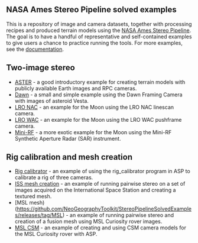 NASA Ames Stereo Pipeline solved examples
-----------------------------------------

This is a repository of image and camera datasets, together with processing recipes and produced terrain models using the [NASA Ames Stereo Pipeline](https://github.com/NeoGeographyToolkit/StereoPipeline). The goal is to have a handful of representative and self-contained examples to give users a chance to practice running the tools. For more examples, see the [documentation](https://stereopipeline.readthedocs.io/en/latest/examples.html).

## Two-image stereo

  * [ASTER](https://github.com/NeoGeographyToolkit/StereoPipelineSolvedExamples/releases/tag/ASTER) - a good introductory example for creating terrain models with publicly available Earth images and RPC cameras.
  * [Dawn](https://github.com/NeoGeographyToolkit/StereoPipelineSolvedExamples/releases/tag/DawnFC) - a small and simple example using the Dawn Framing Camera with images of asteroid Vesta.
  * [LRO NAC](https://github.com/NeoGeographyToolkit/StereoPipelineSolvedExamples/releases/tag/LRONAC) - an example for the Moon using the LRO NAC linescan camera.
  * [LRO WAC](https://github.com/NeoGeographyToolkit/StereoPipelineSolvedExamples/releases/tag/LROWAC) - an example for the Moon using the LRO WAC pushframe camera.
  * [Mini-RF](https://github.com/NeoGeographyToolkit/StereoPipelineSolvedExamples/releases/tag/MiniRF) - a more exotic example for the Moon using the Mini-RF Synthetic Aperture Radar (SAR) instrument.
  
## Rig calibration and mesh creation

 * [Rig calibrator](https://github.com/NeoGeographyToolkit/StereoPipelineSolvedExamples/releases/tag/rig_calibrator) - an example of using the rig_calibrator program in ASP to calibrate a rig of three cameras. 
 * [ISS mesh creation](https://github.com/NeoGeographyToolkit/StereoPipelineSolvedExamples/releases/tag/multi_stereo) - an example of running pairwise stereo on a set of images acquired on the International Space Station and creating a textured mesh.
 * [MSL mesh)(https://github.com/NeoGeographyToolkit/StereoPipelineSolvedExamples/releases/tag/MSL) - an example of running pairwise stereo and creation of a fusion mesh using MSL Curiosity rover images.
 * [MSL CSM](https://github.com/NeoGeographyToolkit/StereoPipelineSolvedExamples/releases/tag/MSL_CSM) - an example of creating and using CSM camera models for the MSL Curiosity rover with ASP.
